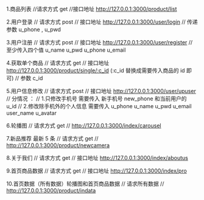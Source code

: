 1.商品列表
//请求方式 get
//接口地址 http://127.0.0.1:3000/product/list

2.用户登录
// 请求方式 post
// 接口地址 http://127.0.0.1:3000/user/login
// 传递参数 u_phone , u_pwd

3.用户注册
// 请求方式 post
// 接口地址 http://127.0.0.1:3000/user/register
// 至少传入四个值 u_name u_pwd u_phone u_email

4.获取单个商品
// 请求方式 get
// 接口地址 http://127.0.0.1:3000/product/single/:c_id (:c_id 替换成需要传入商品的 id 即可)
// 参数 c_id

5.用户信息修改
// 请求方式 post
// 接口地址 http://127.0.0.1:3000/user/upuser
// 分情况 ：
// 1.只修改手机号 需要传入 新手机号 new_phone 和当前用户的 u_id
// 2.修改除手机外的个人信息 需要传入 u_phone u_name u_pwd u_email user_name u_avatar

6.轮播图
// 请求方式 get
// http://127.0.0.1:3000/index/carousel

7.新品推荐 最新 5 条
// 请求方式 get
// http://127.0.0.1:3000/product/newcamera

8.关于我们
// 请求方式 get
// 接口地址 http://127.0.0.1:3000/index/aboutus

9.首页商品数据
// 请求方式 get
// 接口地址 http://127.0.0.1:3000/index/pro

10.首页数据（所有数据）轮播图和首页商品数据
// 请求所有数据
// http://127.0.0.1:3000/product/indata

